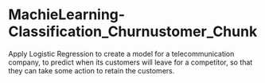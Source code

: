 # MachieLearning-Classification_Churnustomer_Chunk
Apply Logistic Regression to create a model for a telecommunication company, to predict when its customers will leave for a competitor, so that they can take some action to retain the customers.
